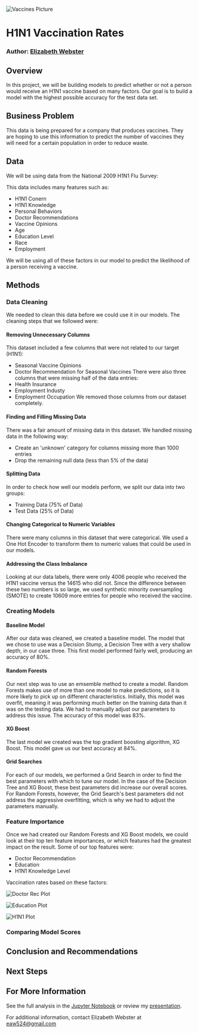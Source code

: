 ![Vaccines Picture](https://github.com/elizabeth524/Phase-3-Project/blob/main/Images/H1N1vaccine.jpeg)

# H1N1 Vaccination Rates

### Author: [Elizabeth Webster](https://github.com/elizabeth524)

## Overview

In this project, we will be building models to predict whether or not a person would receive an H1N1 vaccine based on many factors.  Our goal is to build a model with the highest possible accuracy for the test data set.

## Business Problem

This data is being prepared for a company that produces vaccines.  They are hoping to use this information to predict the number of vaccines they will need for a certain population in order to reduce waste. 

## Data

We will be using data from the National 2009 H1N1 Flu Survey:

This data includes many features such as:
* H1N1 Conern
* H1N1 Knowledge
* Personal Behaviors
* Doctor Recommendations
* Vaccine Opinions
* Age
* Education Level
* Race
* Employment

We will be using all of these factors in our model to predict the likelihood of a person receiving a vaccine.

## Methods

### Data Cleaning

We needed to clean this data before we could use it in our models.  The cleaning steps that we followed were:

#### Removing Unnecessary Columns
This dataset included a few columns that were not related to our target (H1N1):
* Seasonal Vaccine Opinions
* Doctor Recommendation for Seasonal Vaccines
There were also three columns that were missing half of the data entries:
* Health Insurance
* Employment Industy
* Employment Occupation
We removed those columns from our dataset completely.
#### Finding and Filling Missing Data
There was a fair amount of missing data in this dataset.  We handled missing data in the following way:
* Create an 'unknown' category for columns missing more than 1000 entries
* Drop the remaining null data (less than 5% of the data)
#### Splitting Data
In order to check how well our models perform, we split our data into two groups:
* Training Data (75% of Data)
* Test Data (25% of Data)
#### Changing Categorical to Numeric Variables
There were many columns in this dataset that were categorical. We used a One Hot Encoder to transform them to numeric values that could be used in our models.
#### Addressing the Class Imbalance
Looking at our data labels, there were only 4006 people who received the H1N1 vaccine versus the 14615 who did not.  Since the difference between these two numbers is so large, we used synthetic minority oversampling (SMOTE) to create 10609 more entries for people who received the vaccine.

### Creating Models

#### Baseline Model
After our data was cleaned, we created a baseline model.  The model that we chose to use was a Decision Stump, a Decision Tree with a very shallow depth, in our case three.  This first model performed fairly well, producing an accuracy of 80%.
#### Random Forests
Our next step was to use an emsemble method to create a model.  Random Forests makes use of more than one model to make predictions, so it is more likely to pick up on different characteristics.  Initially, this model was overfit, meaning it was performing much better on the training data than it was on the testing data.  We had to manually adjust our parameters to address this issue.  The accuracy of this model was 83%.
#### XG Boost
The last model we created was the top gradient boosting algorithm, XG Boost.  This model gave us our best accuracy at 84%.
#### Grid Searches
For each of our models, we performed a Grid Search in order to find the best parameters with which to tune our model.  In the case of the Decision Tree and XG Boost, these best parameters did increase our overall scores.  For Random Forests, however, the Grid Search's best parameters did not address the aggressive overfitting, which is why we had to adjust the parameters manually.

### Feature Importance

Once we had created our Random Forests and XG Boost models, we could look at their top ten feature importances, or which features had the greatest impact on the result.  Some of our top features were:
* Doctor Recommendation
* Education 
* H1N1 Knowledge Level

Vaccination rates based on these factors:

![Doctor Rec Plot](https://github.com/elizabeth524/Phase-3-Project/blob/main/Images/Doctor%20Recommendation.png)

![Education Plot](https://github.com/elizabeth524/Phase-3-Project/blob/main/Images/Education%20Level.png)

![H1N1 Plot](https://github.com/elizabeth524/Phase-3-Project/blob/main/Images/H1N1%20Knowledge.png)

### Comparing Model Scores



## Conclusion and Recommendations


## Next Steps


## For More Information

See the full analysis in the [Jupyter Notebook](https://github.com/elizabeth524/Phase-3-Project/blob/main/H1N1_Data.ipynb) or review my [presentation]().

For additional information, contact Elizabeth Webster at [eaw524@gmail.com](eaw524@gmail.com)
